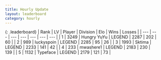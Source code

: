 ```yaml
---
title: Hourly Update
layout: leaderboard
category: hourly
---
```


{: .leaderboard}
| Rank | LV | Player | Division | Elo | Wins | Losses |
| --- | --- | --- | --- | --- | --- | --- |
| <span data-change="0">1</span> | 3249 | <span title="ID: 164871">Hungry YuYu</span> | LEGEND | <span data-change="0">2287</span> | <span data-change="0">202</span> | <span data-change="0">60</span> |
| <span data-change="0">2</span> | 989 | <span title="ID: 512212">luckyspoin</span> | LEGEND | <span data-change="0">2285</span> | <span data-change="0">95</span> | <span data-change="0">26</span> |
| <span data-change="0">3</span> | 1993 | <span title="ID: 353063">Sktima</span> | LEGEND | <span data-change="0">2233</span> | <span data-change="0">141</span> | <span data-change="0">42</span> |
| <span data-change="5">4</span> | 233 | <span title="ID: 725963">mwashere1</span> | LEGEND | <span data-change="16">2183</span> | <span data-change="3">230</span> | <span data-change="0">139</span> |
| <span data-change="-1">5</span> | 1132 | <span title="ID: 628233">Typeface</span> | LEGEND | <span data-change="0">2179</span> | <span data-change="0">121</span> | <span data-change="0">73</span> |